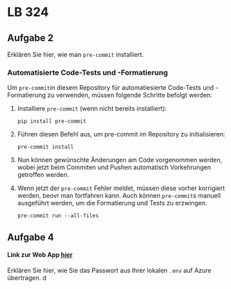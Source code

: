 # LB 324

## Aufgabe 2
Erklären Sie hier, wie man `pre-commit` installiert.

### Automatisierte Code-Tests und -Formatierung

Um `pre-commit`in diesem Repository für automatiesierte  Code-Tests und -Formatierung zu verwenden, müssen folgende Schritte befolgt werden:

1. Installiere `pre-commit` (wenn nicht bereits installiert):
   ```
   pip install pre-commit
2. Führen diesen Befehl aus, um pre-commit im Repository zu initialisieren:
   ```
   pre-commit install
3. Nun können gewünschte Änderungen am Code vorgenommen werden, wobei jetzt beim Commiten und Pushen automatisch Vorkehrungen getroffen werden.


4. Wenn jetzt der `pre-commit` Fehler meldet, müssen diese vorher korrigiert werden, beovr man fortfahren kann. Auch können `pre-commit`s manuell ausgeführt werden, um die Formatierung und Tests zu erzwingen.
   ```
   pre-commit run --all-files
## Aufgabe 4
#### Link zur Web App [hier](https://neigerfinnlb324.azurewebsites.net)
Erklären Sie hier, wie Sie das Passwort aus Ihrer lokalen `.env` auf Azure übertragen.
d
